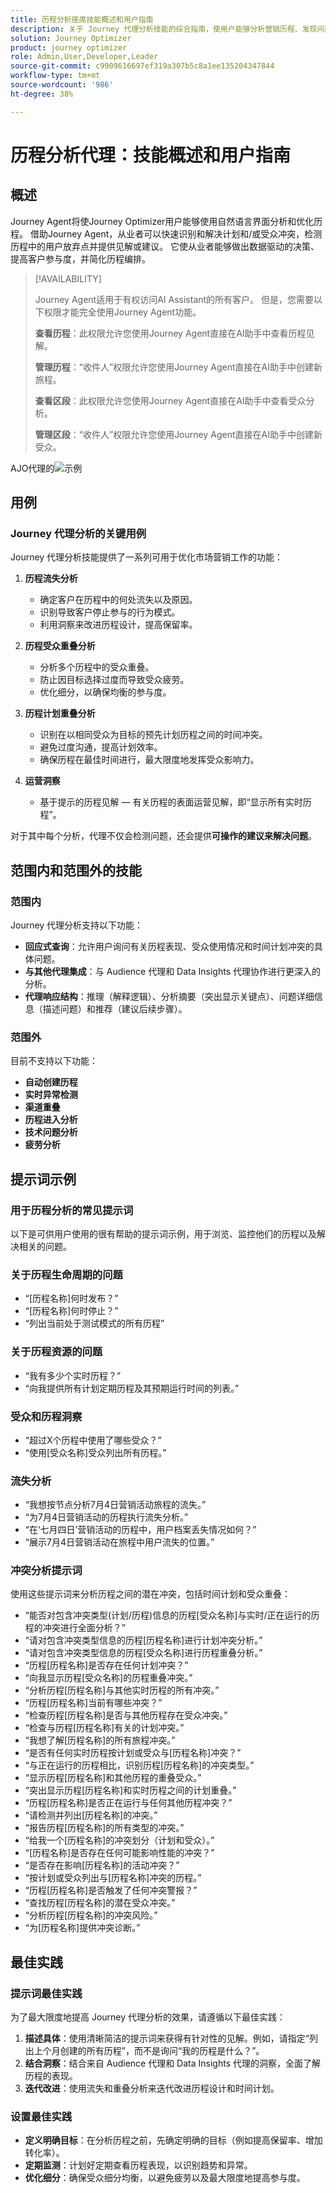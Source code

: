 ```yaml
---
title: 历程分析座席技能概述和用户指南
description: 关于 Journey 代理分析技能的综合指南，使用户能够分析营销历程、发现问题、获得见解并优化客户参与度。
solution: Journey Optimizer
product: journey optimizer
role: Admin,User,Developer,Leader
source-git-commit: c9909616697ef319a307b5c8a1ee135204347844
workflow-type: tm+mt
source-wordcount: '986'
ht-degree: 38%

---
```



# 历程分析代理：技能概述和用户指南

## 概述

Journey Agent将使Journey Optimizer用户能够使用自然语言界面分析和优化历程。 借助Journey Agent，从业者可以快速识别和解决计划和/或受众冲突，检测历程中的用户放弃点并提供见解或建议。 它使从业者能够做出数据驱动的决策、提高客户参与度，并简化历程编排。

>[!AVAILABILITY]
>
>Journey Agent适用于有权访问AI Assistant的所有客户。 但是，您需要以下权限才能完全使用Journey Agent功能。
>
>**查看历程**：此权限允许您使用Journey Agent直接在AI助手中查看历程见解。
>
>**管理历程**：“收件人”权限允许您使用Journey Agent直接在AI助手中创建新旅程。
>
>**查看区段**：此权限允许您使用Journey Agent直接在AI助手中查看受众分析。
>
>**管理区段**：“收件人”权限允许您使用Journey Agent直接在AI助手中创建新受众。

AJO代理的![示例](./images/ajo-agent/ajo-agent-sample.png)

## 用例

### Journey 代理分析的关键用例

Journey 代理分析技能提供了一系列可用于优化市场营销工作的功能：

1. **历程流失分析**

   - 确定客户在历程中的何处流失以及原因。
   - 识别导致客户停止参与的行为模式。
   - 利用洞察来改进历程设计，提高保留率。

1. **历程受众重叠分析**

   - 分析多个历程中的受众重叠。
   - 防止因目标选择过度而导致受众疲劳。
   - 优化细分，以确保均衡的参与度。

1. **历程计划重叠分析**

   - 识别在以相同受众为目标的预先计划历程之间的时间冲突。
   - 避免过度沟通，提高计划效率。
   - 确保历程在最佳时间进行，最大限度地发挥受众影响力。

1. **运营洞察**

   - 基于提示的历程见解 — 有关历程的表面运营见解，即“显示所有实时历程”。

对于其中每个分析，代理不仅会检测问题，还会提供&#x200B;**可操作的建议来解决问题**。


## 范围内和范围外的技能

### **范围内**

Journey 代理分析支持以下功能：

- **回应式查询**：允许用户询问有关历程表现、受众使用情况和时间计划冲突的具体问题。
- **与其他代理集成**：与 Audience 代理和 Data Insights 代理协作进行更深入的分析。
- **代理响应结构**：推理（解释逻辑）、分析摘要（突出显示关键点）、问题详细信息（描述问题）和推荐（建议后续步骤）。

### **范围外**

目前不支持以下功能：

- **自动创建历程**
- **实时异常检测**
- **渠道重叠**
- **历程进入分析**
- **技术问题分析**
- **疲劳分析**

## 提示词示例

### 用于历程分析的常见提示词

以下是可供用户使用的很有帮助的提示词示例，用于浏览、监控他们的历程以及解决相关的问题。

### 关于历程生命周期的问题

- “[历程名称]何时发布？”
- “[历程名称]何时停止？”
- “列出当前处于测试模式的所有历程”

### 关于历程资源的问题

- “我有多少个实时历程？”
- “向我提供所有计划定期历程及其预期运行时间的列表。”

### 受众和历程洞察

- “超过X个历程中使用了哪些受众？”
- “使用[受众名称]受众列出所有历程。”

### 流失分析

- “我想按节点分析7月4日营销活动旅程的流失。”
- “为7月4日营销活动的历程执行流失分析。”
- “在‘七月四日’营销活动的历程中，用户档案丢失情况如何？”
- “展示7月4日营销活动在旅程中用户流失的位置。”

### 冲突分析提示词

使用这些提示词来分析历程之间的潜在冲突，包括时间计划和受众重叠：

- “能否对包含冲突类型(计划/历程)信息的历程[受众名称]与实时/正在运行的历程的冲突进行全面分析？”
- “请对包含冲突类型信息的历程[历程名称]进行计划冲突分析。”
- “请对包含冲突类型信息的历程[受众名称]进行历程重叠分析。”
- “历程[历程名称]是否存在任何计划冲突？”
- “向我显示历程[受众名称]的历程重叠冲突。”
- “分析历程[历程名称]与其他实时历程的所有冲突。”
- “历程[历程名称]当前有哪些冲突？”
- “检查历程[历程名称]是否与其他历程存在受众冲突。”
- “检查与历程[历程名称]有关的计划冲突。”
- “我想了解[历程名称]的所有旅程冲突。”
- “是否有任何实时历程按计划或受众与[历程名称]冲突？”
- “与正在运行的历程相比，识别历程[历程名称]的冲突类型。”
- “显示历程[历程名称]和其他历程的重叠受众。”
- “突出显示历程[历程名称]和实时历程之间的计划重叠。”
- “历程[历程名称]是否正在运行与任何其他历程冲突？”
- “请检测并列出[历程名称]的冲突。”
- “报告历程[历程名称]的所有类型的冲突。”
- “给我一个[历程名称]的冲突划分（计划和受众）。”
- “[历程名称]是否存在任何可能影响性能的冲突？”
- “是否存在影响[历程名称]的活动冲突？”
- “按计划或受众列出与[历程名称]冲突的历程。”
- “历程[历程名称]是否触发了任何冲突警报？”
- “查找历程[历程名称]的潜在受众冲突。”
- “分析历程[历程名称]的冲突风险。”
- “为[历程名称]提供冲突诊断。”

## 最佳实践

### 提示词最佳实践

为了最大限度地提高 Journey 代理分析的效果，请遵循以下最佳实践：

1. **描述具体**：使用清晰简洁的提示词来获得有针对性的见解。例如，请指定“列出上个月创建的所有历程”，而不是询问“我的历程是什么？”。
1. **结合洞察**：结合来自 Audience 代理和 Data Insights 代理的洞察，全面了解历程的表现。
1. **迭代改进**：使用流失和重叠分析来迭代改进历程设计和时间计划。

### 设置最佳实践

- **定义明确目标**：在分析历程之前，先确定明确的目标（例如提高保留率、增加转化率）。
- **定期监测**：计划好定期查看历程表现，以识别趋势和异常。
- **优化细分**：确保受众细分均衡，以避免疲劳以及最大限度地提高参与度。

